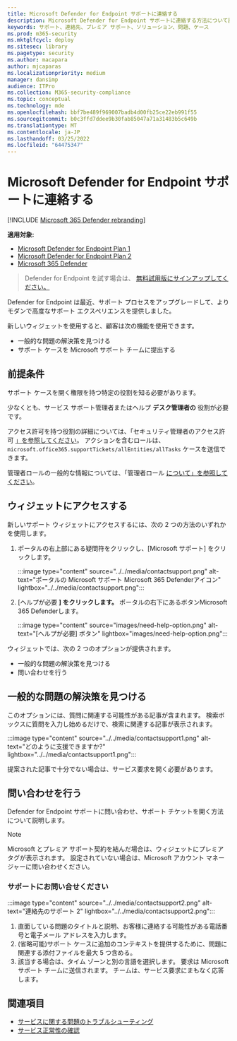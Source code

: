 ```yaml
---
title: Microsoft Defender for Endpoint サポートに連絡する
description: Microsoft Defender for Endpoint サポートに連絡する方法について説明します。
keywords: サポート、連絡先、プレミア サポート、ソリューション、問題、ケース
ms.prod: m365-security
ms.mktglfcycl: deploy
ms.sitesec: library
ms.pagetype: security
ms.author: macapara
author: mjcaparas
ms.localizationpriority: medium
manager: dansimp
audience: ITPro
ms.collection: M365-security-compliance
ms.topic: conceptual
ms.technology: mde
ms.openlocfilehash: bbf7be489f969007badb4d00fb25ce22eb991f55
ms.sourcegitcommit: b0c3ffd7ddee9b30fab85047a71a31483b5c649b
ms.translationtype: MT
ms.contentlocale: ja-JP
ms.lasthandoff: 03/25/2022
ms.locfileid: "64475347"
---
```

# <a name="contact-microsoft-defender-for-endpoint-support"></a>Microsoft Defender for Endpoint サポートに連絡する

[!INCLUDE [Microsoft 365 Defender rebranding](../../includes/microsoft-defender.md)]


**適用対象:**
- [Microsoft Defender for Endpoint Plan 1](https://go.microsoft.com/fwlink/p/?linkid=2154037)
- [Microsoft Defender for Endpoint Plan 2](https://go.microsoft.com/fwlink/p/?linkid=2154037)
- [Microsoft 365 Defender](https://go.microsoft.com/fwlink/?linkid=2118804)

> Defender for Endpoint を試す場合は、 [無料試用版にサインアップしてください。](https://signup.microsoft.com/create-account/signup?products=7f379fee-c4f9-4278-b0a1-e4c8c2fcdf7e&ru=https://aka.ms/MDEp2OpenTrial?ocid=docs-wdatp-assignaccess-abovefoldlink)

Defender for Endpoint は最近、サポート プロセスをアップグレードして、よりモダンで高度なサポート エクスペリエンスを提供しました。

新しいウィジェットを使用すると、顧客は次の機能を使用できます。

- 一般的な問題の解決策を見つける
- サポート ケースを Microsoft サポート チームに提出する

## <a name="prerequisites"></a>前提条件

サポート ケースを開く権限を持つ特定の役割を知る必要があります。

少なくとも、サービス サポート管理者またはヘルプ **デスク管理者の** 役割が必要です。

アクセス許可を持つ役割の詳細については、「セキュリティ管理者のアクセス許可 [」を参照してください](/azure/active-directory/roles/permissions-reference#security-administrator)。 アクションを含むロールは、 `microsoft.office365.supportTickets/allEntities/allTasks` ケースを送信できます。

管理者ロールの一般的な情報については、「管理者ロール [について」を参照してください](/microsoft-365/admin/add-users/about-admin-roles?view=o365-worldwide&preserve-view=true)。

## <a name="access-the-widget"></a>ウィジェットにアクセスする

新しいサポート ウィジェットにアクセスするには、次の 2 つの方法のいずれかを使用します。

1. ポータルの右上部にある疑問符をクリックし、[Microsoft サポート] をクリックします。

   :::image type="content" source="../../media/contactsupport.png" alt-text="ポータルの Microsoft サポート Microsoft 365 Defenderアイコン" lightbox="../../media/contactsupport.png":::

2. [ヘルプが必要 **] をクリックします。**  ポータルの右下にあるボタンMicrosoft 365 Defenderします。

   :::image type="content" source="images/need-help-option.png" alt-text="[ヘルプが必要] ボタン" lightbox="images/need-help-option.png":::

ウィジェットでは、次の 2 つのオプションが提供されます。

- 一般的な問題の解決策を見つける
- 問い合わせを行う

## <a name="find-solutions-to-common-problems"></a>一般的な問題の解決策を見つける

このオプションには、質問に関連する可能性がある記事が含まれます。 検索ボックスに質問を入力し始めるだけで、検索に関連する記事が表示されます。

:::image type="content" source="../../media/contactsupport1.png" alt-text="どのように支援できますか?" lightbox="../../media/contactsupport1.png":::

提案された記事で十分でない場合は、サービス要求を開く必要があります。

## <a name="open-a-service-request"></a>問い合わせを行う

Defender for Endpoint サポートに問い合わせ、サポート チケットを開く方法について説明します。

> [!NOTE]
> Microsoft とプレミア サポート契約を結んだ場合は、ウィジェットにプレミア タグが表示されます。 設定されていない場合は、Microsoft アカウント マネージャーに問い合わせください。

### <a name="contact-support"></a>サポートにお問い合せください

:::image type="content" source="../../media/contactsupport2.png" alt-text="連絡先のサポート 2" lightbox="../../media/contactsupport2.png"::: </br>

1. 直面している問題のタイトルと説明、お客様に連絡する可能性がある電話番号と電子メール アドレスを入力します。
2. (省略可能)サポート ケースに追加のコンテキストを提供するために、問題に関連する添付ファイルを最大 5 つ含める。
3. 該当する場合は、タイム ゾーンと別の言語を選択します。 要求は Microsoft サポート チームに送信されます。 チームは、サービス要求にまもなく応答します。

## <a name="related-topics"></a>関連項目

- [サービスに関する問題のトラブルシューティング](troubleshoot-mdatp.md)
- [サービス正常性の確認](/microsoft-365/enterprise/view-service-health)
